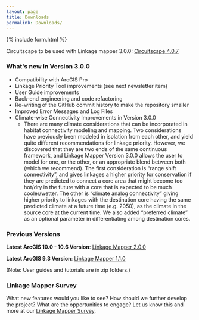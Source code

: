 ```yaml
---
layout: page
title: Downloads
permalink: Downloads/
---
```


{% include form.html %}

Circuitscape to be used with Linkage mapper 3.0.0: [Circuitscape 4.0.7](../downloads/Circuitscape-4.0.7-x64-setup.exe.zip)

### What's new in Version 3.0.0

- Compatibility with ArcGIS Pro
- Linkage Priority Tool improvements (see next newsletter item)
- User Guide improvements
- Back-end engineering and code refactoring
- Re-writing of the GitHub commit history to make the repository smaller
- Improved Error Messages and Log Files
- Climate-wise Connectivity Improvements in Version 3.0.0
  - There are many climate considerations that can be incorporated in
    habitat connectivity modeling and mapping. Two considerations have
    previously been modeled in isolation from each other, and yield
    quite different recommendations for linkage priority. However, we
    discovered that they are two ends of the same continuous framework,
    and Linkage Mapper Version 3.0.0 allows the user to model for one,
    or the other, or an appropriate blend between both (which we
    recommend). The first consideration is “range shift connectivity”,
    and gives linkages a higher priority for conservation if they are
    predicted to connect a core area that might become too hot/dry in
    the future with a core that is expected to be much cooler/wetter.
    The other is “climate analog connectivity” giving higher priority to
    linkages with the destination core having the same predicted climate
    at a future time (e.g. 2050), as the climate in the source core at
    the current time. We also added “preferred climate” as an optional
    parameter in differentiating among destination cores.

### Previous Versions

**Latest ArcGIS 10.0 - 10.6 Version**: [Linkage Mapper 2.0.0](https://github.com/linkagescape/linkage-mapper/files/2204107/Linkage_Mapper_2_0_0.zip)

**Latest ArcGIS 9.3 Version**: [Linkage Mapper 1.1.0](../downloads/LinkageMapper_1_1_0.zip)

(Note: User guides and tutorials are in zip folders.)

### Linkage Mapper Survey

What new features would you like to see? How should we further develop the project? What are the opportunities to engage? Let us know this and more at our [Linkage Mapper Survey](https://www.surveymonkey.com/r/LinkageMapper2021).
